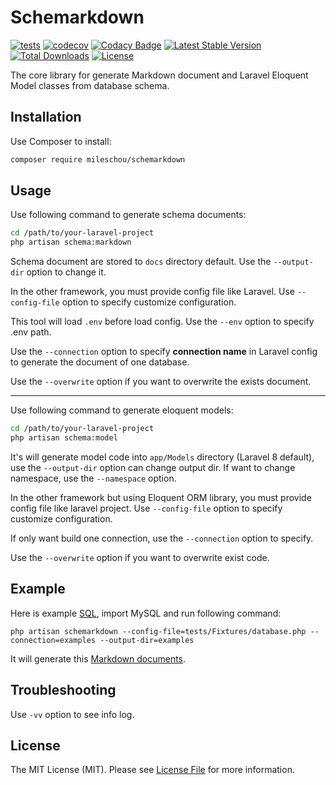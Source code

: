 # Schemarkdown

[![tests](https://github.com/MilesChou/schemarkdown/actions/workflows/tests.yml/badge.svg)](https://github.com/MilesChou/schemarkdown/actions/workflows/tests.yml)
[![codecov](https://codecov.io/gh/MilesChou/schemarkdown/branch/master/graph/badge.svg)](https://codecov.io/gh/MilesChou/schemarkdown)
[![Codacy Badge](https://app.codacy.com/project/badge/Grade/67591518c2cd4c12bb73004998d08e29)](https://www.codacy.com/manual/MilesChou/schemarkdown)
[![Latest Stable Version](https://poser.pugx.org/MilesChou/schemarkdown/v/stable)](https://packagist.org/packages/MilesChou/schemarkdown)
[![Total Downloads](https://poser.pugx.org/MilesChou/schemarkdown/d/total.svg)](https://packagist.org/packages/MilesChou/schemarkdown)
[![License](https://poser.pugx.org/MilesChou/schemarkdown/license)](https://packagist.org/packages/MilesChou/schemarkdown)

The core library for generate Markdown document and Laravel Eloquent Model classes from database schema.

## Installation

Use Composer to install:

```bash
composer require mileschou/schemarkdown
```

## Usage

Use following command to generate schema documents:

```bash
cd /path/to/your-laravel-project
php artisan schema:markdown
```

Schema document are stored to `docs` directory default. Use the `--output-dir` option to change it.

In the other framework, you must provide config file like Laravel. Use `--config-file` option to specify customize configuration.

This tool will load `.env` before load config. Use the `--env` option to specify .env path.

Use the `--connection` option to specify **connection name** in Laravel config to generate the document of one database.

Use the `--overwrite` option if you want to overwrite the exists document.

---

Use following command to generate eloquent models:

```bash
cd /path/to/your-laravel-project
php artisan schema:model
```

It's will generate model code into `app/Models` directory (Laravel 8 default), use the `--output-dir` option can change output dir. If want to change namespace, use the `--namespace` option.

In the other framework but using Eloquent ORM library, you must provide config file like laravel project. Use `--config-file` option to specify customize configuration.

If only want build one connection, use the `--connection` option to specify.

Use the `--overwrite` option if you want to overwrite exist code.

## Example

Here is example [SQL](/examples/examples.sql), import MySQL and run following command:

```
php artisan schemarkdown --config-file=tests/Fixtures/database.php --connection=examples --output-dir=examples
```

It will generate this [Markdown documents](/examples).

## Troubleshooting

Use `-vv` option to see info log.

## License

The MIT License (MIT). Please see [License File](LICENSE) for more information.
